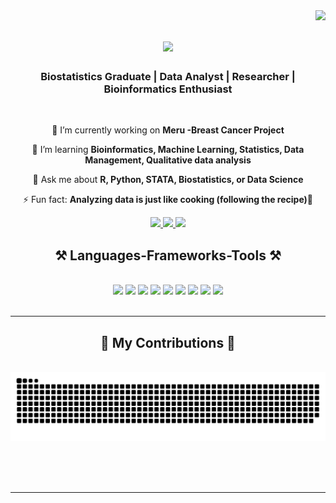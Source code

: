 <img align="right" src="https://visitor-badge.laobi.icu/badge?page_id=stella160.stella160" />

<h1 align="center">
    <img src="https://readme-typing-svg.herokuapp.com/?font=Righteous&size=35&center=true&vCenter=true&width=500&height=70&duration=4000&lines=Hello+Everyone!+👋;+I'm+Stellamarries+Syombua!;" />
</h1>

<h3 align="center">Biostatistics Graduate | Data Analyst | Researcher | Bioinformatics Enthusiast</h3>

<br/>

<div align="center">
 
 🔭 I’m currently working on **Meru -Breast Cancer Project**
 
 🌱 I’m learning **Bioinformatics, Machine Learning, Statistics, Data Management, Qualitative data analysis**

💬 Ask me about **R, Python, STATA, Biostatistics, or Data Science**

⚡ Fun fact: **Analyzing data is just like cooking (following the recipe)🎉**

</div>

<div align="center"> 
  <a href="mailto:stellamarries.stellamarriessyombua@gmail.com">
    <img src="https://img.shields.io/badge/Gmail-333333?style=for-the-badge&logo=gmail&logoColor=red" />
  </a>
  <a href="www.linkedin.com/in/stellamarries-syombua-59151a260" target="_blank">
    <img src="https://img.shields.io/badge/LinkedIn-0077B5?style=for-the-badge&logo=linkedin&logoColor=white" />
  </a>
  <a href="https://stellamarries.github.io" target="_blank">
     <img src="https://img.shields.io/badge/Portfolio-FF5722?style=for-the-badge&logo=todoist&logoColor=white" />
  </a>
</div>


<h2 align="center">⚒️ Languages-Frameworks-Tools ⚒️</h2>
<br/>
<div align="center">
    <img src="https://img.shields.io/badge/R-276DC3?style=flat&logo=R&logoColor=white" />
    <img src="https://img.shields.io/badge/Python-3776AB?style=flat&logo=python&logoColor=white" />
    <img src="https://img.shields.io/badge/STATA-7D9B9C?style=flat&logo=stata&logoColor=white" />
    <img src="https://img.shields.io/badge/SPSS-3A8EBA?style=flat&logo=spss&logoColor=white" />
    <img src="https://img.shields.io/badge/Excel-217346?style=flat&logo=microsoft-excel&logoColor=white" />
    <img src="https://img.shields.io/badge/Word-2B579A?style=flat&logo=microsoft-word&logoColor=white" />
    <img src="https://img.shields.io/badge/PowerPoint-D9534F?style=flat&logo=microsoft-powerpoint&logoColor=white" />
    <img src="https://img.shields.io/badge/VS_Code-007ACC?style=flat&logo=visual-studio-code&logoColor=white" />
    <img src="https://img.shields.io/badge/Power_BI-F2C94C?style=flat&logo=powerbi&logoColor=black" />
</div>

<br/>
<hr/>

<div align="center">
  <h2>🐍 My Contributions 🐍</h2>
 <br>
  <img alt="snake eating my contributions" src="https://raw.githubusercontent.com/salesp07/salesp07/output/github-contribution-grid-snake.svg" />
  
  <br/><br/><br/>
</div>

<hr/>




<!--
**stella160/stella160** is a ✨ _special_ ✨ repository because its `README.md` (this file) appears on your GitHub profile.

Here are some ideas to get you started:

- 🔭 I’m currently working on ...
- 🌱 I’m currently learning ...
- 👯 I’m looking to collaborate on ...
- 🤔 I’m looking for help with ...
- 💬 Ask me about ...
- 📫 How to reach me: ...
- 😄 Pronouns: ...
- ⚡ Fun fact: ...
-->
